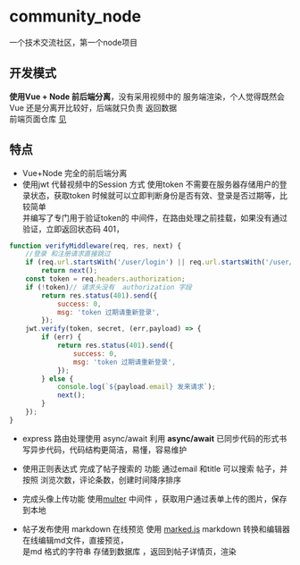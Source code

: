 # community_node
一个技术交流社区，第一个node项目

## 开发模式
**使用Vue + Node 前后端分离**，没有采用视频中的 服务端渲染，个人觉得既然会Vue 还是分离开比较好，后端就只负责 返回数据  
前端页面仓库 [见](https://github.com/Galileo01/community_vue)


## 特点
- Vue+Node 完全的前后端分离
- 使用jwt 代替视频中的Session 方式
使用token 不需要在服务器存储用户的登录状态，获取token 时候就可以立即判断身份是否有效、登录是否过期等，比较简单  
并编写了专门用于验证token的 中间件，在路由处理之前挂载，如果没有通过验证，立即返回状态码 401，
```js
function verifyMiddleware(req, res, next) {
    //登录 和注册请求直接跳过
    if (req.url.startsWith('/user/login') || req.url.startsWith('/user/register'))
        return next();
    const token = req.headers.authorization;
    if (!token)// 请求头没有  authorization 字段
        return res.status(401).send({
            success: 0,
            msg: 'token 过期请重新登录',
        });
    jwt.verify(token, secret, (err,payload) => {
        if (err) {
            return res.status(401).send({
                success: 0,
                msg: 'token 过期请重新登录',
            });
        } else {
            console.log(`${payload.email} 发来请求`);
            next();
        }
    });
}
```
- express 路由处理使用 async/await
利用 **async/await** 已同步代码的形式书写异步代码，代码结构更简洁，易懂，容易维护


-  使用正则表达式 完成了帖子搜索的 功能
通过email 和title 可以搜索 帖子，并按照 浏览次数，评论条数，创建时间降序排序

- 完成头像上传功能
 使用[multer](https://github.com/expressjs/multer#readme) 中间件 ，获取用户通过表单上传的图片，保存到本地


- 帖子发布使用 markdown 在线预览
使用 [marked.js](https://github.com/markedjs/marked)  markdown 转换和编辑器 在线编辑md文件，直接预览，  
是md 格式的字符串 存储到数据库 ，返回到帖子详情页，渲染
